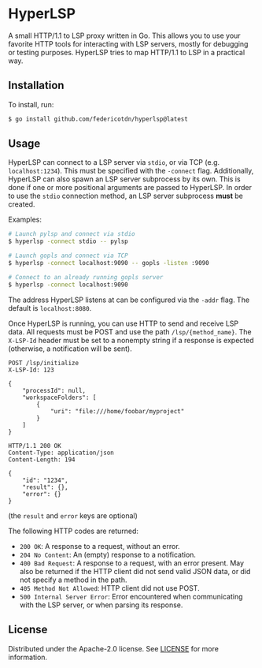 # HyperLSP

A small HTTP/1.1 to LSP proxy written in Go. This allows you to use your favorite HTTP tools for interacting with LSP servers, mostly for debugging or testing purposes. HyperLSP tries to map HTTP/1.1 to LSP in a practical way.

## Installation

To install, run:

```bash
$ go install github.com/federicotdn/hyperlsp@latest
```

## Usage

HyperLSP can connect to a LSP server via `stdio`, or via TCP (e.g. `localhost:1234`). This must be specified with the `-connect` flag.
Additionally, HyperLSP can also spawn an LSP server subprocess by its own. This is done if one or more positional arguments are passed to HyperLSP. In order to use the `stdio` connection method, an LSP server subprocess **must** be created.

Examples:

```bash
# Launch pylsp and connect via stdio
$ hyperlsp -connect stdio -- pylsp
```

```bash
# Launch gopls and connect via TCP
$ hyperlsp -connect localhost:9090 -- gopls -listen :9090
```

```bash
# Connect to an already running gopls server
$ hyperlsp -connect localhost:9090
```

The address HyperLSP listens at can be configured via the `-addr` flag. The default is `localhost:8080`.

Once HyperLSP is running, you can use HTTP to send and receive LSP data. All requests must be POST and use the path `/lsp/{method_name}`. The `X-LSP-Id` header must be set to a nonempty string if a response is expected (otherwise, a notification will be sent).

```http
POST /lsp/initialize
X-LSP-Id: 123

{
    "processId": null,
    "workspaceFolders": [
        {
            "uri": "file:///home/foobar/myproject"
        }
    ]
}
```

```http
HTTP/1.1 200 OK
Content-Type: application/json
Content-Length: 194

{
    "id": "1234",
    "result": {},
    "error": {}
}
```
(the `result` and `error` keys are optional)

The following HTTP codes are returned:
- `200 OK`: A response to a request, without an error.
- `204 No Content`: An (empty) response to a notification.
- `400 Bad Request`: A response to a request, with an error present. May also be returned if the HTTP client did not send valid JSON data, or did not specify a method in the path.
- `405 Method Not Allowed`: HTTP client did not use POST.
- `500 Internal Server Error`: Error encountered when communicating with the LSP server, or when parsing its response.

## License

Distributed under the Apache-2.0 license. See [LICENSE](LICENSE) for more information.
